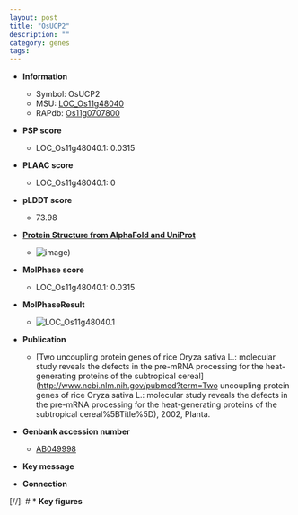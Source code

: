 ```yaml
---
layout: post
title: "OsUCP2"
description: ""
category: genes
tags: 
---
```


* **Information**  
    + Symbol: OsUCP2  
    + MSU: [LOC_Os11g48040](http://rice.plantbiology.msu.edu/cgi-bin/ORF_infopage.cgi?orf=LOC_Os11g48040)  
    + RAPdb: [Os11g0707800](http://rapdb.dna.affrc.go.jp/viewer/gbrowse_details/irgsp1?name=Os11g0707800)  

* **PSP score**  
    + LOC_Os11g48040.1: 0.0315 

* **PLAAC score**  
    + LOC_Os11g48040.1: 0 

* **pLDDT score**
    + 73.98

* **[Protein Structure from AlphaFold and UniProt](https://www.uniprot.org/uniprotkb/Q2QZ12/entry#structure)**
    + ![image](https://ricepsp.github.io/images/Q2/AF-Q2QZ12-F1.png))

* **MolPhase score**
    + LOC_Os11g48040.1: 0.0315

* **MolPhaseResult**
    + ![LOC_Os11g48040.1](https://ricepsp.github.io/pictures/LOC_Os11g/LOC_Os11g48040.1.png)

* **Publication**  
    + [Two uncoupling protein genes of rice Oryza sativa L.: molecular study reveals the defects in the pre-mRNA processing for the heat-generating proteins of the subtropical cereal](http://www.ncbi.nlm.nih.gov/pubmed?term=Two uncoupling protein genes of rice Oryza sativa L.: molecular study reveals the defects in the pre-mRNA processing for the heat-generating proteins of the subtropical cereal%5BTitle%5D), 2002, Planta.

* **Genbank accession number**  
    + [AB049998](http://www.ncbi.nlm.nih.gov/nuccore/AB049998)

* **Key message**  

* **Connection**  

[//]: # * **Key figures**  


